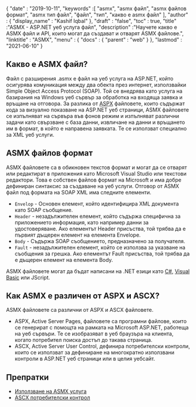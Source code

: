 {
  "date" : "2019-10-11",
  "keywords" :[ "asmx", "asmx файл", "asmx файлов формат", "asmx тип файл", "файл", "тип", "какво е asmx файл" ],
  "author" : {
    "display_name" : "Kashif Iqbal"
},
  "draft" : "false",
  "toc" : true,
  "title" :"ASMX - ASP.NET уеб услуга файл",
  "description" :"Научете какво е ASMX файл и API, които могат да създават и отварят ASMX файлове.",
  "linktitle" : "ASMX",
  "menu" : {
    "docs" : {
      "parent" : "web"
}
},
  "lastmod" : "2021-06-10"
}

## Какво е ASMX файл?

Файл с разширения .asmx е файл на уеб услуга на ASP.NET, който осигурява комуникация между два обекта през интернет, използвайки Simple Object Access Protocol (SOAP). Той се внедрява като услуга на базирания на Windows уеб сървър за обработка на входяща заявка и връщане на отговора. За разлика от [ASPX](/bg/web/aspx/) файловете, които съдържат кода за визуално показване на ASP.NET уеб страници, ASMX файловете се изпълняват на сървъра във фонов режим и изпълняват различни задачи като свързване с база данни, извличане на данни и връщането им в формат, в който е направена заявката. Те се използват специално за XML уеб услуги.

## ASMX файлов формат

ASMX файловете са в обикновен текстов формат и могат да се отварят или редактират в приложения като Microsoft Visual Studio или текстови редактори. Това е собствен файлов формат на Microsoft и има добре дефиниран синтаксис за създаване на уеб услуги. Отговор от ASMX файл под формата на SOAP XML има следните елементи.

* `Envelop` - Основен елемент, който идентифицира XML документа като SOAP съобщение.
* `Header` - незадължителен елемент, който съдържа специфична за приложението информация, като например данни за удостоверяване. Ако елементът Header присъства, той трябва да е първият дъщерен елемент на елемента Envelope.
* `Body` - Съдържа SOAP съобщението, предназначено за получателя.
* `Fault` - незадължителен елемент, който се използва за указване на съобщения за грешка. Ако елементът Fault присъства, той трябва да е дъщерен елемент на елемента Body.

ASMX файловете могат да бъдат написани на .NET езици като [C#](/bg/programming/cs/), [Visual Basic](/bg/programming/vb/) или JScript.

## Как ASMX е различен от ASPX и ASCX?

ASMX файловете са различни от ASPX и ASCX файловете.

* ASPX, Active Server Pages, файловете са програмни файлове, които се генерират с помощта на рамката на Microsoft ASP.NET, работеща на уеб сървъри. Те се изобразяват в уеб браузъра на клиента, когато потребител поиска достъп до такава страница.
* ASCX, Active Server User Control, дефинира потребителски контроли, които се използват за дефиниране на многократно използвани контроли в ASP.NET уеб страници или в целия уебсайт.

## Препратки

* [Използване на ASMX услуга](https://learn.microsoft.com/en-us/xamarin/xamarin-forms/data-cloud/web-services/asmx)
* [ASCX потребителски контрол](https://beansoftware.com/ASP.NET-Tutorials/User-Control.aspx)

